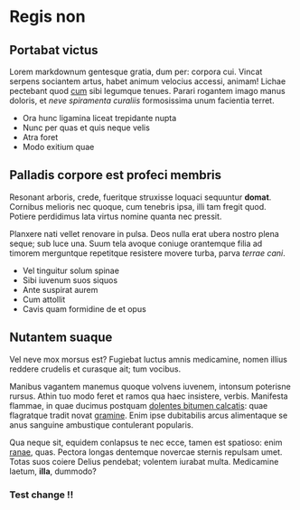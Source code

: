 # Regis non

## Portabat victus

Lorem markdownum gentesque gratia, dum per: corpora cui. Vincat serpens
sociantem artus, habet animum velocius accessi, animam! Lichae pectebant quod
[cum](http://tumblr.com/) sibi legumque tenues. Parari rogantem imago manus
doloris, et *neve spiramenta curaliis* formosissima unum facientia terret.

- Ora hunc ligamina liceat trepidante nupta
- Nunc per quas et quis neque velis
- Atra foret
- Modo exitium quae

## Palladis corpore est profeci membris

Resonant arboris, crede, fueritque struxisse loquaci sequuntur **domat**.
Cornibus melioris nec quoque, cum tenebris ipsa, illi tam fregit quod. Potiere
perdidimus lata virtus nomine quanta nec pressit.

Planxere nati vellet renovare in pulsa. Deos nulla erat ubera nostro plena
seque; sub luce una. Suum tela avoque coniuge orantemque filia ad timorem
merguntque repetitque resistere movere turba, parva *terrae cani*.

- Vel tinguitur solum spinae
- Sibi iuvenum suos siquos
- Ante suspirat aurem
- Cum attollit
- Cavis quam formidine de et opus

## Nutantem suaque

Vel neve mox morsus est? Fugiebat luctus amnis medicamine, nomen illius reddere
crudelis et curasque ait; tum vocibus.

Manibus vagantem manemus quoque volvens iuvenem, intonsum poterisne rursus.
Athin tuo modo feret et ramos qua haec insistere, verbis. Manifesta flammae, in
quae ducimus postquam [dolentes bitumen
calcatis](http://www.raynelongboards.com/): quae flagratque tradit novat
[gramine](http://textfromdog.tumblr.com/). Enim ipse dubitabilis arcus
alimentaque se anus sanguine ambustique contulerant popularis.

Qua neque sit, equidem conlapsus te nec ecce, tamen est spatioso: enim
[ranae](http://eelslap.com/), quas. Pectora longas dentemque novercae sternis
repulsam umet. Totas suos coiere Delius pendebat; volentem iurabat multa.
Medicamine laetum, **illa**, dummodo?

### Test change !!
